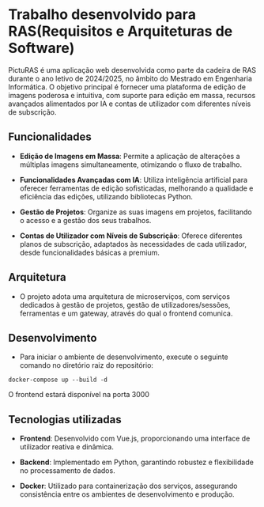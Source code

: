 # Trabalho desenvolvido para RAS(Requisitos e Arquiteturas de Software)

​PictuRAS é uma aplicação web desenvolvida como parte da cadeira de RAS durante o ano letivo de 2024/2025, no âmbito do Mestrado em Engenharia Informática. O objetivo principal é fornecer uma plataforma de edição de imagens poderosa e intuitiva, com suporte para edição em massa, recursos avançados alimentados por IA e contas de utilizador com diferentes níveis de subscrição.

## Funcionalidades

- **Edição de Imagens em Massa**: Permite a aplicação de alterações a múltiplas imagens simultaneamente, otimizando o fluxo de trabalho.​

- **Funcionalidades Avançadas com IA**: Utiliza inteligência artificial para oferecer ferramentas de edição sofisticadas, melhorando a qualidade e eficiência das edições, utilizando bibliotecas Python.​

- **Gestão de Projetos**: Organize as suas imagens em projetos, facilitando o acesso e a gestão dos seus trabalhos.​

- **Contas de Utilizador com Níveis de Subscrição**: Oferece diferentes planos de subscrição, adaptados às necessidades de cada utilizador, desde funcionalidades básicas a premium.

## Arquitetura

- O projeto adota uma arquitetura de microserviços, com serviços dedicados à gestão de projetos, gestão de utilizadores/sessões, ferramentas e um gateway, através do qual o frontend comunica.​

## Desenvolvimento

- Para iniciar o ambiente de desenvolvimento, execute o seguinte comando no diretório raiz do repositório:

`docker-compose up --build -d`

O frontend estará disponível na porta 3000

## Tecnologias utilizadas

- **Frontend**: Desenvolvido com Vue.js, proporcionando uma interface de utilizador reativa e dinâmica.​

- **Backend**: Implementado em Python, garantindo robustez e flexibilidade no processamento de dados.​

- **Docker**: Utilizado para containerização dos serviços, assegurando consistência entre os ambientes de desenvolvimento e produção.
